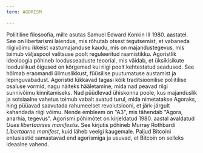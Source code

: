 ```yaml
---
term: AGORISM

---
```

Poliitiline filosoofia, mille asutas Samuel Edward Konkin III 1980. aastatel. See on libertarismi laiendus, mis rõhutab otsest tegutsemist, et vabaneda riigivõimu ikkeist vastumajanduse kaudu, mis on majandustegevus, mis toimub väljaspool valitsuse poolt reguleeritud raamistikku. Agoristlik ideoloogia põhineb loodusseaduste teoorial, mis väidab, et üksikisikute looduslikud õigused on kõrgemad kui riigi poolt kehtestatud seadused. See hõlmab eraomandi ülimuslikkust, füüsilise puutumatuse austamist ja lepinguvabadust. Agoristid lükkavad tagasi kõik traditsioonilise poliitilise osaluse vormid, nagu näiteks hääletamine, mida nad peavad riigi sunnivõimu kinnitamiseks. Nad püüdlevad ühiskonna poole, kus majanduslik ja sotsiaalne vahetus toimub vabalt avatud turul, mida nimetatakse Agoraks, ning püüavad saavutada rahumeelset revolutsiooni, et järk-järgult kahandada riigi võimu. Nende embleem on "A3", mis tähendab "Agora, anarhia, tegevus". Agorismi põhimõtet on kirjeldatud 1980. aastal avaldatud *Uues libertaarses manifestis*. See kirjutis põhineb Murray Rothbardi *Libertaarne manifest*, kuid läheb veelgi kaugemale. Paljud Bitcoini entusiastid samastavad end agorismiga ja usuvad, et Bitcoin on selleks ideaalne vahend.